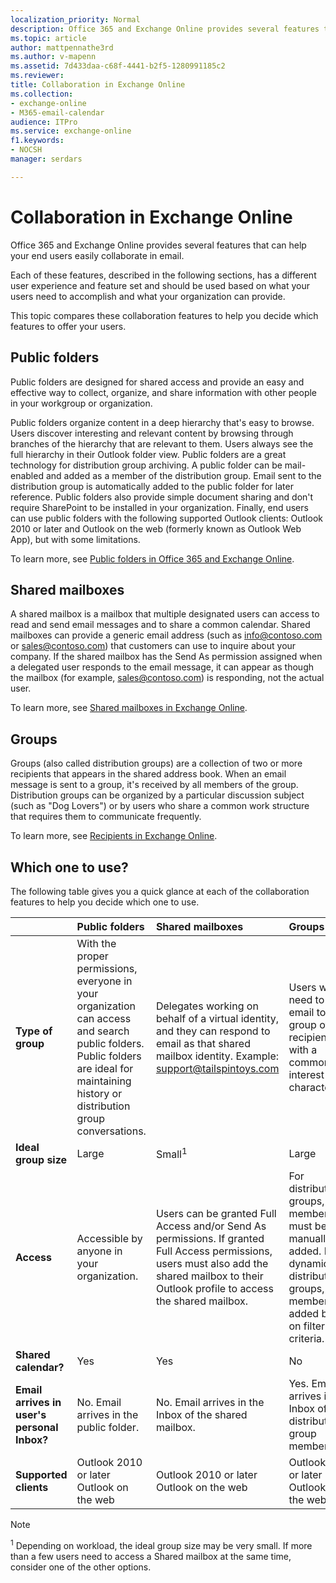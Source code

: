 ```yaml
---
localization_priority: Normal
description: Office 365 and Exchange Online provides several features that can help your end users easily collaborate in email.
ms.topic: article
author: mattpennathe3rd
ms.author: v-mapenn
ms.assetid: 7d433daa-c68f-4441-b2f5-1280991185c2
ms.reviewer: 
title: Collaboration in Exchange Online
ms.collection: 
- exchange-online
- M365-email-calendar
audience: ITPro
ms.service: exchange-online
f1.keywords:
- NOCSH
manager: serdars

---
```


# Collaboration in Exchange Online

Office 365 and Exchange Online provides several features that can help your end users easily collaborate in email.

Each of these features, described in the following sections, has a different user experience and feature set and should be used based on what your users need to accomplish and what your organization can provide.

This topic compares these collaboration features to help you decide which features to offer your users.

## Public folders
<a name="PFs"> </a>

Public folders are designed for shared access and provide an easy and effective way to collect, organize, and share information with other people in your workgroup or organization.

Public folders organize content in a deep hierarchy that's easy to browse. Users discover interesting and relevant content by browsing through branches of the hierarchy that are relevant to them. Users always see the full hierarchy in their Outlook folder view. Public folders are a great technology for distribution group archiving. A public folder can be mail-enabled and added as a member of the distribution group. Email sent to the distribution group is automatically added to the public folder for later reference. Public folders also provide simple document sharing and don't require SharePoint to be installed in your organization. Finally, end users can use public folders with the following supported Outlook clients: Outlook 2010 or later and Outlook on the web (formerly known as Outlook Web App), but with some limitations.

To learn more, see [Public folders in Office 365 and Exchange Online](public-folders/public-folders.md).

## Shared mailboxes
<a name="Shared"> </a>

A shared mailbox is a mailbox that multiple designated users can access to read and send email messages and to share a common calendar. Shared mailboxes can provide a generic email address (such as info@contoso.com or sales@contoso.com) that customers can use to inquire about your company. If the shared mailbox has the Send As permission assigned when a delegated user responds to the email message, it can appear as though the mailbox (for example, sales@contoso.com) is responding, not the actual user.

To learn more, see [Shared mailboxes in Exchange Online](shared-mailboxes.md).

## Groups
<a name="Groups"> </a>

Groups (also called distribution groups) are a collection of two or more recipients that appears in the shared address book. When an email message is sent to a group, it's received by all members of the group. Distribution groups can be organized by a particular discussion subject (such as "Dog Lovers") or by users who share a common work structure that requires them to communicate frequently.

To learn more, see [Recipients in Exchange Online](../recipients-in-exchange-online/recipients-in-exchange-online.md).

## Which one to use?
<a name="Groups"> </a>

The following table gives you a quick glance at each of the collaboration features to help you decide which one to use.

||**Public folders**|**Shared mailboxes**|**Groups**|
|:-----|:-----|:-----|:-----|
|**Type of group**|With the proper permissions, everyone in your organization can access and search public folders. Public folders are ideal for maintaining history or distribution group conversations.|Delegates working on behalf of a virtual identity, and they can respond to email as that shared mailbox identity. Example: support@tailspintoys.com|Users who need to send email to a group of recipients with a common interest or characteristic.|
|**Ideal group size**|Large|Small<sup>1</sup>|Large|
|**Access**|Accessible by anyone in your organization.|Users can be granted Full Access and/or Send As permissions. If granted Full Access permissions, users must also add the shared mailbox to their Outlook profile to access the shared mailbox.|For distribution groups, members must be manually added. For dynamic distribution groups, members are added based on filtering criteria.|
|**Shared calendar?**|Yes|Yes|No|
|**Email arrives in user's personal Inbox?**|No. Email arrives in the public folder.|No. Email arrives in the Inbox of the shared mailbox.|Yes. Email arrives in the Inbox of a distribution group member.|
|**Supported clients**|Outlook 2010 or later <br/> Outlook on the web <br/>|Outlook 2010 or later <br/> Outlook on the web|Outlook 2010 or later <br/> Outlook on the web|

> [!NOTE]
> <sup>1</sup> Depending on workload, the ideal group size may be very small. If more than a few users need to access a Shared mailbox at the same time, consider one of the other options.

